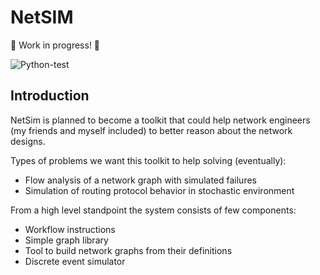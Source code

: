 # NetSIM

🚧 Work in progress! 🚧

![Python-test](https://github.com/networmix/NetSim/workflows/Python-test/badge.svg?branch=main) 

## Introduction
NetSim is planned to become a toolkit that could help network engineers (my friends and myself included) to better reason about the network designs.

Types of problems we want this toolkit to help solving (eventually):
* Flow analysis of a network graph with simulated failures
* Simulation of routing protocol behavior in stochastic environment

From a high level standpoint the system consists of few components:
* Workflow instructions
* Simple graph library
* Tool to build network graphs from their definitions
* Discrete event simulator
